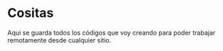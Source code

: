 # Cositas
Aqui se guarda todos los códigos que voy creando para poder trabajar remotamente desde cualquier sitio.
